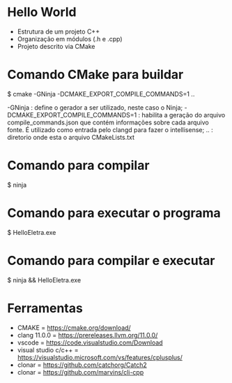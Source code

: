 # Hello World
- Estrutura de um projeto C++
- Organização em módulos (.h e .cpp)
- Projeto descrito via CMake

# Comando CMake para buildar
$ cmake -GNinja -DCMAKE_EXPORT_COMPILE_COMMANDS=1 ..

-GNinja : define o gerador a ser utilizado, neste caso o Ninja;
-DCMAKE_EXPORT_COMPILE_COMMANDS=1 : habilita a geração do arquivo compile_commands.json que contém informações sobre cada arquivo fonte. É utilizado como entrada pelo clangd para fazer o intellisense;
.. : diretorio onde esta o arquivo CMakeLists.txt

# Comando para compilar
$ ninja

# Comando para executar o programa
$ HelloEletra.exe

# Comando para compilar e executar
$ ninja && HelloEletra.exe

# Ferramentas
- CMAKE = https://cmake.org/download/
- clang 11.0.0 = https://prereleases.llvm.org/11.0.0/
- vscode = https://code.visualstudio.com/Download
- visual studio c/c++ = https://visualstudio.microsoft.com/vs/features/cplusplus/
- clonar = https://github.com/catchorg/Catch2
- clonar = https://github.com/marvins/cli-cpp 
